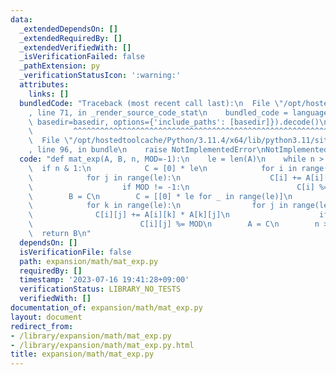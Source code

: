 ```yaml
---
data:
  _extendedDependsOn: []
  _extendedRequiredBy: []
  _extendedVerifiedWith: []
  _isVerificationFailed: false
  _pathExtension: py
  _verificationStatusIcon: ':warning:'
  attributes:
    links: []
  bundledCode: "Traceback (most recent call last):\n  File \"/opt/hostedtoolcache/Python/3.11.4/x64/lib/python3.11/site-packages/onlinejudge_verify/documentation/build.py\"\
    , line 71, in _render_source_code_stat\n    bundled_code = language.bundle(stat.path,\
    \ basedir=basedir, options={'include_paths': [basedir]}).decode()\n          \
    \         ^^^^^^^^^^^^^^^^^^^^^^^^^^^^^^^^^^^^^^^^^^^^^^^^^^^^^^^^^^^^^^^^^^^^^^^^^^^^^^^^^\n\
    \  File \"/opt/hostedtoolcache/Python/3.11.4/x64/lib/python3.11/site-packages/onlinejudge_verify/languages/python.py\"\
    , line 96, in bundle\n    raise NotImplementedError\nNotImplementedError\n"
  code: "def mat_exp(A, B, n, MOD=-1):\n    le = len(A)\n    while n > 0:\n      \
    \  if n & 1:\n            C = [0] * le\n            for i in range(le):\n    \
    \            for j in range(le):\n                    C[i] += A[i][j] * B[j]\n\
    \                    if MOD != -1:\n                        C[i] %= MOD\n    \
    \        B = C\n        C = [[0] * le for _ in range(le)]\n        for i in range(le):\n\
    \            for k in range(le):\n                for j in range(le):\n      \
    \              C[i][j] += A[i][k] * A[k][j]\n                    if MOD != -1:\n\
    \                        C[i][j] %= MOD\n        A = C\n        n >>= 1\n\n  \
    \  return B\n"
  dependsOn: []
  isVerificationFile: false
  path: expansion/math/mat_exp.py
  requiredBy: []
  timestamp: '2023-07-16 19:41:28+09:00'
  verificationStatus: LIBRARY_NO_TESTS
  verifiedWith: []
documentation_of: expansion/math/mat_exp.py
layout: document
redirect_from:
- /library/expansion/math/mat_exp.py
- /library/expansion/math/mat_exp.py.html
title: expansion/math/mat_exp.py
---
```

